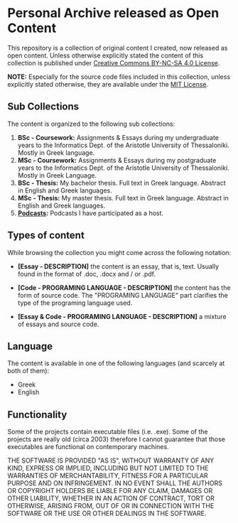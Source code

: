 # Personal Archive released as Open Content

This repository is a collection of original content I created, now released as open content. Unless otherwise explicitly stated the content of this collection is published under [Creative Commons BY-NC-SA 4.0 License](https://creativecommons.org/licenses/by-nc-sa/4.0/).

__NOTE:__ Especially for the source code files included in this collection, unless explicitly stated otherwise, they are available under the [MIT License](https://opensource.org/licenses/MIT).

## Sub Collections

The content is organized to the following sub collections:

1. __BSc - Coursework:__ Assignments & Essays during my undergraduate years to the Informatics Dept. of the Aristotle University of Thessaloniki. Mostly in Greek language.
2. __MSc - Coursework:__ Assignments & Essays during my postgraduate years to the Informatics Dept. of the Aristotle University of Thessaloniki. Mostly in Greek Language.
3. __BSc - Thesis:__ My bachelor thesis. Full text in Greek language. Abstract in English and Greek languages.
4. __MSc - Thesis:__ My master thesis. Full text in Greek language. Abstract in English and Greek languages.
5. __[Podcasts](https://github.com/akritiko/creative-commons/blob/master/05.%20Podcasts.md):__ Podcasts I have participated as a host. 

## Types of content

While browsing the collection you might come across the following notation:

- __[Essay - DESCRIPTION]__ the content is an essay, that is, text. Usually found in the format of .doc, .docx and / or .pdf.
- __[Code - PROGRAMING LANGUAGE - DESCRIPTION]__ the content has the form of source code. The "PROGRAMING LANGUAGE" part clarifies the type of the programing language used.

- __[Essay & Code - PROGRAMING LANGUAGE - DESCRIPTION]__ a mixture of essays and source code.

## Language

The content is available in one of the following languages (and scarcely at both of them): 

- Greek 
- English

## Functionality

Some of the projects contain executable files (i.e. .exe). Some of the projects are really old (circa 2003) therefore I cannot guarantee that those executables are functional on contemporary machines. 

THE SOFTWARE IS PROVIDED "AS IS", WITHOUT WARRANTY OF ANY KIND, EXPRESS OR IMPLIED, INCLUDING BUT NOT LIMITED TO THE WARRANTIES OF MERCHANTABILITY, FITNESS FOR A PARTICULAR PURPOSE AND ON INFRINGEMENT. IN NO EVENT SHALL THE AUTHORS OR COPYRIGHT HOLDERS BE LIABLE FOR ANY CLAIM, DAMAGES OR OTHER LIABILITY, WHETHER IN AN ACTION OF CONTRACT, TORT OR OTHERWISE, ARISING FROM, OUT OF OR IN CONNECTION WITH THE SOFTWARE OR THE USE OR OTHER DEALINGS IN THE
SOFTWARE.
